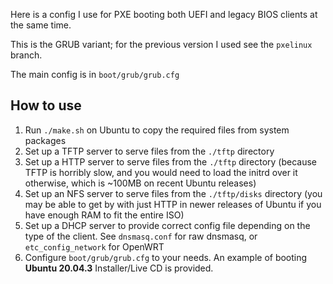 Here is a config I use for PXE booting both UEFI and legacy BIOS clients at the same time.

This is the GRUB variant; for the previous version I used see the `pxelinux` branch.

The main config is in `boot/grub/grub.cfg`

## How to use
1. Run `./make.sh` on Ubuntu to copy the required files from system packages
1. Set up a TFTP server to serve files from the `./tftp` directory
2. Set up a HTTP server to serve files from the `./tftp` directory (because TFTP is horribly slow, and you would need to load the initrd over it otherwise, which is ~100MB on recent Ubuntu releases)
3. Set up an NFS server to serve files from the `./tftp/disks` directory (you may be able to get by with just HTTP in newer releases of Ubuntu if you have enough RAM to fit the entire ISO)
4. Set up a DHCP server to provide correct config file depending on the type of the client. See `dnsmasq.conf` for raw dnsmasq, or `etc_config_network` for OpenWRT
5. Configure `boot/grub/grub.cfg` to your needs. An example of booting **Ubuntu 20.04.3** Installer/Live CD is provided.

